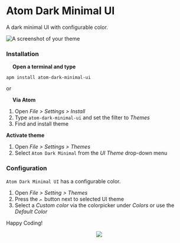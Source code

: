 # Atom Dark Minimal UI

A dark minimal UI with configurable color.

![A screenshot of your theme](https://i.imgsafe.org/8cdcf9b7cc.png)

### Installation
**<img src="https://atom.io/favicon.ico" width="14" height="14" /> Open a terminal and type**

```shell
apm install atom-dark-minimal-ui
```

or

**<img src="https://atom.io/favicon.ico" width="14" height="14" /> Via Atom**  
  1. Open *File > Settings > Install*
  2. Type `atom-dark-minimal-ui` and set the filter to *Themes*
  3. Find and install theme

**Activate theme**
  1. Open *File > Settings > Themes*
  2. Select `Atom Dark Minimal` from the *UI Theme* drop-down menu

### Configuration
`Atom Dark Minimal UI` has a configurable color.
  1. Open *File > Setting > Themes*
  2. Press the <img src="http://www.clipartkid.com/images/28/gear-icon-clip-art-at-clker-com-vector-clip-art-online-royalty-free-rX2jGG-clipart.png" alt="cog" width="10" height="10"/> button next to selected UI theme
  3. Select a *Custom color* via the colorpicker under *Colors* or use the *Default Color*

Happy Coding!

<p align="center"><a href="https://github.com/mariosbraho/atom-dark-minimal-ui/blob/master/LICENSE.md"><img src="https://img.shields.io/badge/License-MIT-blue.svg"/></a></p>
